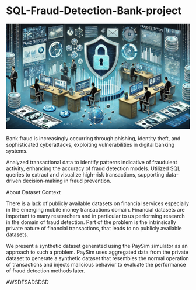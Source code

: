 # SQL-Fraud-Detection-Bank-project

![image alt](https://github.com/subbuworkspace/SQL-Fraud-Detection-Bank-project/blob/c1bacc9017bad6babee3cdca75ff28503bd89766/7728cba8-90b4-409a-a616-078423553554.jpg)

Bank fraud is increasingly occurring through phishing, identity theft, and sophisticated cyberattacks, exploiting vulnerabilities in digital banking systems.

Analyzed transactional data to identify patterns indicative of fraudulent activity, enhancing the accuracy of fraud detection models.
Utilized SQL queries to extract and visualize high-risk transactions, supporting data-driven decision-making in fraud prevention.

About Dataset
Context

There is a lack of publicly available datasets on financial services especially in the emerging mobile money transactions domain. Financial datasets are important to many researchers and in particular to us performing research in the domain of fraud detection. Part of the problem is the intrinsically private nature of financial transactions, that leads to no publicly available datasets.

We present a synthetic dataset generated using the PaySim simulator as an approach to such a problem. PaySim uses aggregated data from the private dataset to generate a synthetic dataset that resembles the normal operation of transactions and injects malicious behavior to evaluate the performance of fraud detection methods later. 

AWSDFSADSDSD

